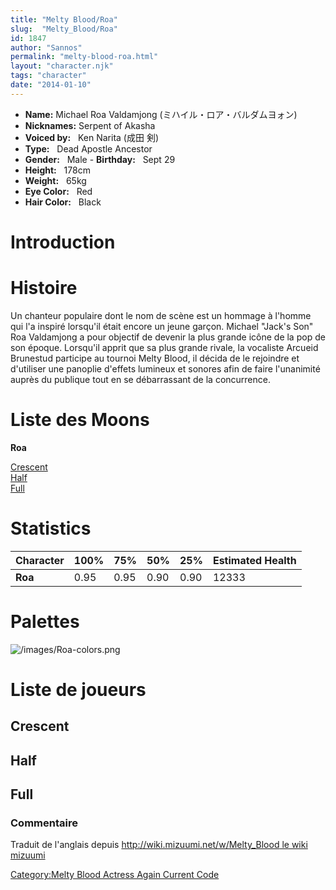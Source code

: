```yaml
---
title: "Melty Blood/Roa"
slug:  "Melty_Blood/Roa"
id: 1847
author: "Sannos"
permalink: "melty-blood-roa.html"
layout: "character.njk"
tags: "character"
date: "2014-01-10"
---
```


- **Name:** Michael Roa Valdamjong (ミハイル・ロア・バルダムヨォン)
- **Nicknames:** Serpent of Akasha  
- **Voiced by:**   Ken Narita (成田 剣)
- **Type:**   Dead Apostle Ancestor
- **Gender:**   Male  - **Birthday:**   Sept 29
- **Height:**   178cm
- **Weight:**   65kg
- **Eye Color:**   Red
- **Hair Color:**   Black


# Introduction

# Histoire

Un chanteur populaire dont le nom de scène est un hommage à l'homme qui
l'a inspiré lorsqu'il était encore un jeune garçon. Michael "Jack's Son"
Roa Valdamjong a pour objectif de devenir la plus grande icône de la pop
de son époque. Lorsqu'il apprit que sa plus grande rivale, la vocaliste
Arcueid Brunestud participe au tournoi Melty Blood, il décida de le
rejoindre et d'utiliser une panoplie d'effets lumineux et sonores afin
de faire l'unanimité auprès du publique tout en se débarrassant de la
concurrence.

# Liste des Moons

**Roa**

[Crescent](Melty_Blood/Roa/Crescent_Moon "wikilink")  
[Half](Melty_Blood/Roa/Half_Moon "wikilink")  
[Full](Melty_Blood/Roa/Full_Moon "wikilink")  

# Statistics

| Character | 100% | 75%  | 50%  | 25%  | Estimated Health |
|-----------|------|------|------|------|------------------|
| **Roa**   | 0.95 | 0.95 | 0.90 | 0.90 | 12333            |

# Palettes

![](/images/Roa-colors.png "/images/Roa-colors.png")

# Liste de joueurs

## Crescent

## Half

## Full

### Commentaire

Traduit de l'anglais depuis [http://wiki.mizuumi.net/w/Melty_Blood le
wiki
mizuumi](http://wiki.mizuumi.net/w/Melty_Blood_le_wiki_mizuumi "wikilink")

[Category:Melty Blood Actress Again Current
Code](Category:Melty_Blood_Actress_Again_Current_Code "wikilink")
